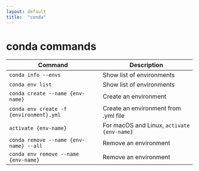 ```yaml
---
layout: default
title:  "conda"
---
```


# conda commands


<table>
    <thead>
        <tr>
            <th>Command</th>
            <th>Description</th>
        </tr>
    </thead>
    <tbody>
        <tr>
            <td><code>conda info --envs</code></td>
            <td>Show list of environments</td>
        </tr>
        <tr>
            <td><code>conda env list</code></td>
            <td>Show list of environments</td>
        </tr>
        <tr>
            <td><code>conda create --name {env-name}</code></td>
            <td>Create an environment</td>
        </tr>
        <tr>
            <td><code>conda env create -f {environment}.yml</code></td>
            <td>Create an environment from .yml file</td>
        </tr>
        <tr>
            <td><code>activate {env-name}</code></td>
            <td>For macOS and Linux, <code>activate {env-name}</code></td>
        </tr>
        <tr>
            <td><code>conda remove --name {env-name} --all</code></td>
            <td>Remove an environment</td>
        </tr>
        <tr>
            <td><code>conda env remove --name {env-name}</code></td>
            <td>Remove an environment</td>
        </tr>
    </tbody>
</table>

